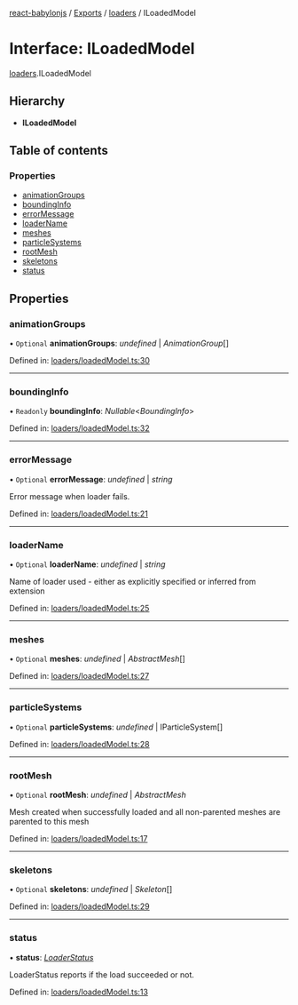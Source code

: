 [react-babylonjs](../README.md) / [Exports](../modules.md) / [loaders](../modules/loaders.md) / ILoadedModel

# Interface: ILoadedModel

[loaders](../modules/loaders.md).ILoadedModel

## Hierarchy

* **ILoadedModel**

## Table of contents

### Properties

- [animationGroups](loaders.iloadedmodel.md#animationgroups)
- [boundingInfo](loaders.iloadedmodel.md#boundinginfo)
- [errorMessage](loaders.iloadedmodel.md#errormessage)
- [loaderName](loaders.iloadedmodel.md#loadername)
- [meshes](loaders.iloadedmodel.md#meshes)
- [particleSystems](loaders.iloadedmodel.md#particlesystems)
- [rootMesh](loaders.iloadedmodel.md#rootmesh)
- [skeletons](loaders.iloadedmodel.md#skeletons)
- [status](loaders.iloadedmodel.md#status)

## Properties

### animationGroups

• `Optional` **animationGroups**: *undefined* \| *AnimationGroup*[]

Defined in: [loaders/loadedModel.ts:30](https://github.com/brianzinn/react-babylonjs/blob/eba7b00/src/hooks/loaders/loadedModel.ts#L30)

___

### boundingInfo

• `Readonly` **boundingInfo**: *Nullable*<*BoundingInfo*\>

Defined in: [loaders/loadedModel.ts:32](https://github.com/brianzinn/react-babylonjs/blob/eba7b00/src/hooks/loaders/loadedModel.ts#L32)

___

### errorMessage

• `Optional` **errorMessage**: *undefined* \| *string*

Error message when loader fails.

Defined in: [loaders/loadedModel.ts:21](https://github.com/brianzinn/react-babylonjs/blob/eba7b00/src/hooks/loaders/loadedModel.ts#L21)

___

### loaderName

• `Optional` **loaderName**: *undefined* \| *string*

Name of loader used - either as explicitly specified or inferred from extension

Defined in: [loaders/loadedModel.ts:25](https://github.com/brianzinn/react-babylonjs/blob/eba7b00/src/hooks/loaders/loadedModel.ts#L25)

___

### meshes

• `Optional` **meshes**: *undefined* \| *AbstractMesh*[]

Defined in: [loaders/loadedModel.ts:27](https://github.com/brianzinn/react-babylonjs/blob/eba7b00/src/hooks/loaders/loadedModel.ts#L27)

___

### particleSystems

• `Optional` **particleSystems**: *undefined* \| IParticleSystem[]

Defined in: [loaders/loadedModel.ts:28](https://github.com/brianzinn/react-babylonjs/blob/eba7b00/src/hooks/loaders/loadedModel.ts#L28)

___

### rootMesh

• `Optional` **rootMesh**: *undefined* \| *AbstractMesh*

Mesh created when successfully loaded and all non-parented meshes are parented to this mesh

Defined in: [loaders/loadedModel.ts:17](https://github.com/brianzinn/react-babylonjs/blob/eba7b00/src/hooks/loaders/loadedModel.ts#L17)

___

### skeletons

• `Optional` **skeletons**: *undefined* \| *Skeleton*[]

Defined in: [loaders/loadedModel.ts:29](https://github.com/brianzinn/react-babylonjs/blob/eba7b00/src/hooks/loaders/loadedModel.ts#L29)

___

### status

• **status**: [*LoaderStatus*](../enums/loaders/loadedmodel.loaderstatus.md)

LoaderStatus reports if the load succeeded or not.

Defined in: [loaders/loadedModel.ts:13](https://github.com/brianzinn/react-babylonjs/blob/eba7b00/src/hooks/loaders/loadedModel.ts#L13)
